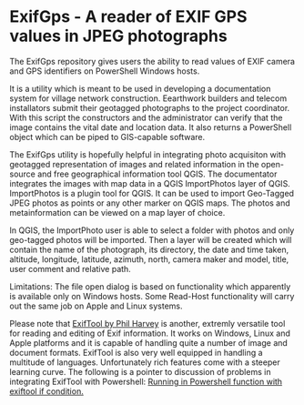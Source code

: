 # ExifGps - A reader of EXIF GPS values in JPEG photographs

The ExifGps repository gives users the ability to read values of EXIF camera and GPS identifiers on PowerShell Windows hosts.

It is a utility which is meant to be used in developing a documentation system for village network construction. Eearthwork builders and telecom installators submit their geotagged photographs to the project coordinator. With this script the constructors and the administrator can verify that the image contains the vital date and location data. It also returns a PowerShell object which can be piped to GIS-capable software.

The ExifGps utility is hopefully helpful in integrating photo acquisiton with geotagged representation of images and related information in the open-source and free geographical information tool QGIS. The documentator integrates the images with map data in a QGIS ImportPhotos layer of QGIS. ImportPhotos is a plugin tool for QGIS. It can be used to import Geo-Tagged JPEG photos as points or any other marker on QGIS maps. The photos and metainformation can be viewed on a map layer of choice.

In QGIS, the ImportPhoto user is able to select a folder with photos and only geo-tagged photos will be imported. Then a layer will be created which will contain the name of the photograph, its directory, the date and time taken, altitude, longitude, latitude, azimuth, north, camera maker and model, title, user comment and relative path.

Limitations: The file open dialog is based on functionality which apparently is available only on Windows hosts. Some Read-Host functionality will carry out the same job on Apple and Linux systems.

Please note that [ExifTool by Phil Harvey](https://exiftool.org/) is another, extremly versatile tool for reading and editing of Exif information. It works on Windows, Linux and Apple platforms and it is capable of handling quite a number of image and document formats. ExifTool is also very well equipped in handling a multitude of languages. Unfortunately rich features come with a steeper learning curve. The following is a pointer to discussion of problems in integrating ExifTool with Powershell: [Running in Powershell function with exiftool if condition.](https://exiftool.org/forum/index.php?topic=15143.0)
